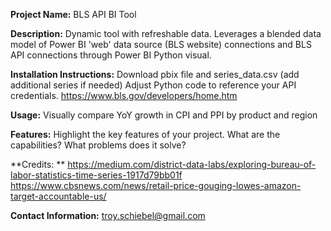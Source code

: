 **Project Name:** BLS API BI Tool

**Description:** Dynamic tool with refreshable data. Leverages a blended data model of Power BI 'web' data source (BLS website) connections and BLS API connections through Power BI Python visual.

**Installation Instructions:** Download pbix file and series_data.csv (add additional series if needed) Adjust Python code to reference your API credentials. https://www.bls.gov/developers/home.htm

**Usage:** Visually compare YoY growth in CPI and PPI by product and region 

**Features:** Highlight the key features of your project. What are the capabilities? What problems does it solve?

**Credits: **
https://medium.com/district-data-labs/exploring-bureau-of-labor-statistics-time-series-1917d79bb01f
https://www.cbsnews.com/news/retail-price-gouging-lowes-amazon-target-accountable-us/

**Contact Information:** troy.schiebel@gmail.com
